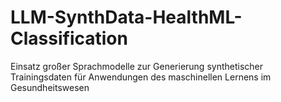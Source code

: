 # LLM-SynthData-HealthML-Classification
Einsatz großer Sprachmodelle zur Generierung synthetischer Trainingsdaten für Anwendungen des maschinellen Lernens im Gesundheitswesen
